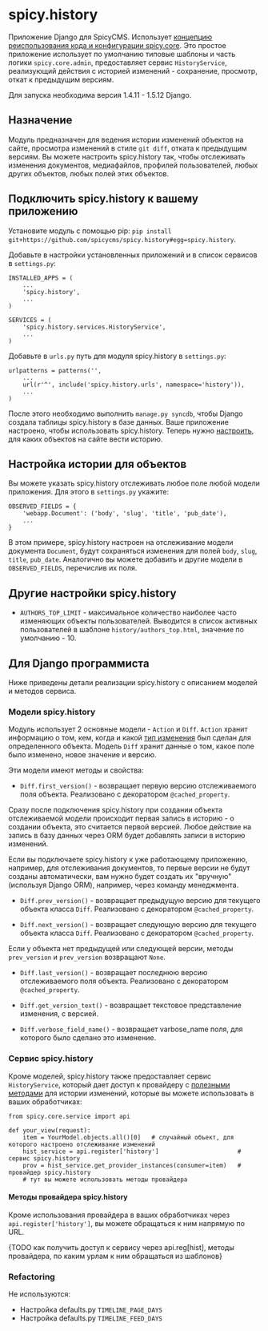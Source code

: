 spicy.history
=============

Приложение Django для SpicyCMS. Использует [концепцию реиспользования кода и конфигурации spicy.core](https://github.com/spicycms/spicy.core). Это простое приложение использует по умолчанию типовые шаблоны и часть логики ``spicy.core.admin``, предоставляет сервис ``HistoryService``, реализующий действия с историей изменений - сохранение, просмотр, откат к предыдущим версиям.

Для запуска необходима версия 1.4.11 - 1.5.12 Django.

Назначение
----------
Модуль предназначен для ведения истории изменений объектов на сайте, просмотра изменений в стиле ``git diff``, отката к предыдущим версиям. Вы можете настроить spicy.history так, чтобы отслеживать изменения документов, медиафайлов, профилей пользователей, любых других объектов, любых полей этих объектов. 

Подключить spicy.history к вашему приложению
--------------------------------------------
Установите модуль с помощью pip: ``pip install git+https://github.com/spicycms/spicy.history#egg=spicy.history``.

Добавьте в настройки установленных приложений и в список сервисов в ``settings.py``:
```
INSTALLED_APPS = (
    ...
    'spicy.history',
    ...
)

SERVICES = (
    'spicy.history.services.HistoryService',
    ...
)
```

Добавьте в ``urls.py`` путь для модуля spicy.history в ``settings.py``:
```
urlpatterns = patterns('',
    ...
    url(r'^', include('spicy.history.urls', namespace='history')),
    ...
)
```

После этого необходимо выполнить ``manage.py syncdb``, чтобы Django создала таблицы spicy.history в базе данных. Ваше приложение настроено, чтобы использовать spicy.history. Теперь нужно [настроить](./README.md#Настройка-истории-для-объектов), для каких объектов на сайте вести историю.

Настройка истории для объектов
------------------------------
Вы можете указать spicy.history отслеживать любое поле любой модели приложения. Для этого в ``settings.py`` укажите:
```
OBSERVED_FIELDS = {
    'webapp.Document': ('body', 'slug', 'title', 'pub_date'),
    ...
}
```
В этом примере, spicy.history настроен на отслеживание модели документа ``Document``, будут сохраняться изменения для полей ``body``, ``slug``, ``title``, ``pub_date``. Аналогично вы можете добавить и другие модели в ``OBSERVED_FIELDS``, перечислив их поля.

Другие настройки spicy.history
------------------------------
* ``AUTHORS_TOP_LIMIT`` - максимальное количество наиболее часто изменяющих объекты пользователей. Выводится в список активных пользователей в шаблоне ``history/authors_top.html``, значение по умолчанию - 10.

Для Django программиста
-----------------------
Ниже приведены детали реализации spicy.history с описанием моделей и методов сервиса.

### Модели spicy.history
Модуль использует 2 основные модели - ``Action`` и ``Diff``. ``Action`` хранит информацию о том, кем, когда и какой [тип изменения](https://github.com/spicycms/spicy.history/blob/develop/src/spicy/history/defaults.py#L22) был сделан для определенного объекта. Модель ``Diff`` хранит данные о том, какое поле было изменено, новое значение и версию.

Эти модели имеют методы и свойства:

* ``Diff.first_version()`` - возвращает первую версию отслеживаемого поля объекта. Реализовано с декоратором ``@cached_property``.

Сразу после подключения spicy.history при создании объекта отслеживаемой модели происходит первая запись в историю - о создании объекта, это считается первой версией. Любое действие на запись в базу данных через ORM будет добавлять записи в историю изменений.

Если вы подключаете spicy.history к уже работающему приложению, например, для отслеживания документов, то первые версии не будут созданы автоматически, вам нужно будет создать их "вручную" (используя Django ORM), например, через команду менеджмента.

* ``Diff.prev_version()`` - возвращает предыдущую версию для текущего объекта класса ``Diff``. Реализовано с декоратором ``@cached_property``.

* ``Diff.next_version()`` - возвращает следующую версию для текущего объекта класса ``Diff``. Реализовано с декоратором ``@cached_property``.

Если у объекта нет предыдущей или следующей версии, методы ``prev_version`` и ``prev_version`` возвращают ``None``.

* ``Diff.last_version()`` - возвращает последнюю версию отслеживаемого поля объекта. Реализовано с декоратором ``@cached_property``.

* ``Diff.get_version_text()`` - возвращает текстовое представление изменения, с версией.

* ``Diff.verbose_field_name()`` - возвращает varbose_name поля, для которого было сделано это изменение.


### Сервис spicy.history
Кроме моделей, spicy.history также предоставляет сервис ``HistoryService``, который дает доступ к провайдеру с [полезными методами](https://github.com/spicycms/spicy.history/blob/develop/src/spicy/history/services.py#L22) для истории изменений, которые вы можете использовать в ваших обработчиках:

```
from spicy.core.service import api

def your_view(request):
    item = YourModel.objects.all()[0]   # случайный объект, для которого настроено отслеживание изменений
    hist_service = api.register['history']                      # сервис spicy.history
    prov = hist_service.get_provider_instances(consumer=item)   # провайдер spicy.history
    # тут вы можете использовать методы провайдера
```

#### Методы провайдера spicy.history
Кроме использования провайдера в ваших обработчиках через ``api.register['history']``, вы можете обращаться к ним напрямую по URL.

{TODO как получить доступ к сервису через api.reg[hist], методы провайдера, по каким урлам к ним обращаться из шаблонов}


### Refactoring
Не используются:

* Настройка defaults.py ``TIMELINE_PAGE_DAYS``
* Настройка defaults.py ``TIMELINE_FEED_DAYS``




